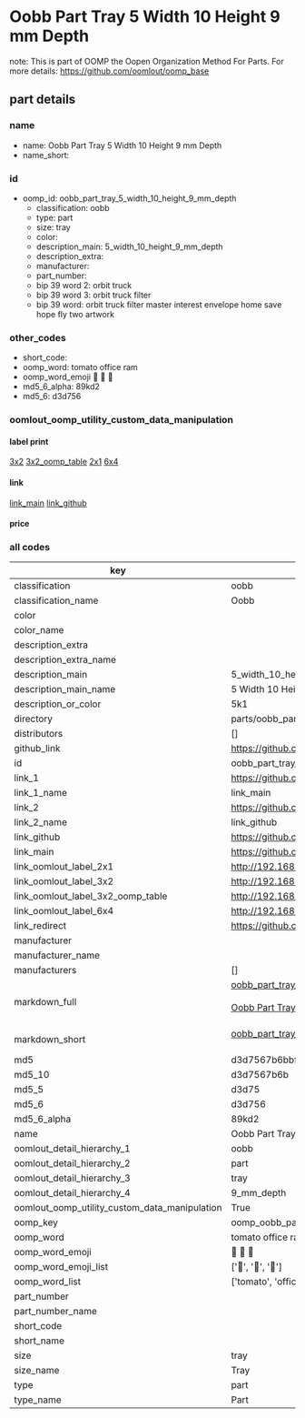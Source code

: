 # Oobb Part Tray 5 Width 10 Height 9 mm Depth  

note: This is part of OOMP the Oopen Organization Method For Parts. For more details: https://github.com/oomlout/oomp_base

##  part details
  







### name
* name: Oobb Part Tray 5 Width 10 Height 9 mm Depth
* name_short: 
### id
* oomp_id: oobb_part_tray_5_width_10_height_9_mm_depth
  * classification: oobb
  * type: part
  * size: tray
  * color: 
  * description_main: 5_width_10_height_9_mm_depth
  * description_extra: 
  * manufacturer: 
  * part_number: 
  * bip 39 word 2: orbit truck
  * bip 39 word 3: orbit truck filter
  * bip 39 word: orbit truck filter master interest envelope home save hope fly two artwork

### other_codes
* short_code: 
* oomp_word: tomato office ram
* oomp_word_emoji :tomato: :office: :ram:
* md5_6_alpha: 89kd2
* md5_6: d3d756






### oomlout_oomp_utility_custom_data_manipulation
#### label print
[3x2](http://192.168.1.245:1112/?label=oomp%2089kd2)
[3x2_oomp_table](http://192.168.1.108:1112/?label=oomp%2089kd2)
[2x1](http://192.168.1.242:1112/?label=oomp%2089kd2)
[6x4](http://192.168.1.55:1112/?label=oomp%2089kd2)    

#### link

[link_main](https://github.com/oomlout/oomlout_oomp_version_1_messy/tree/main/parts/oobb_part_tray_5_width_10_height_9_mm_depth) [link_github](https://github.com/oomlout/oomlout_oomp_version_1_messy/tree/main/parts/oobb_part_tray_5_width_10_height_9_mm_depth)                             

#### price







### all codes 
| key | value |  
| --- | --- |  
| classification | oobb |  
| classification_name | Oobb |  
| color |  |  
| color_name |  |  
| description_extra |  |  
| description_extra_name |  |  
| description_main | 5_width_10_height_9_mm_depth |  
| description_main_name | 5 Width 10 Height 9 mm Depth |  
| description_or_color | 5k1 |  
| directory | parts/oobb_part_tray_5_width_10_height_9_mm_depth |  
| distributors | [] |  
| github_link | https://github.com/oomlout/oomlout_oomp_part_src/tree/main/parts/oobb_part_tray_5_width_10_height_9_mm_depth |  
| id | oobb_part_tray_5_width_10_height_9_mm_depth |  
| link_1 | https://github.com/oomlout/oomlout_oomp_version_1_messy/tree/main/parts/oobb_part_tray_5_width_10_height_9_mm_depth |  
| link_1_name | link_main |  
| link_2 | https://github.com/oomlout/oomlout_oomp_version_1_messy/tree/main/parts/oobb_part_tray_5_width_10_height_9_mm_depth |  
| link_2_name | link_github |  
| link_github | https://github.com/oomlout/oomlout_oomp_version_1_messy/tree/main/parts/oobb_part_tray_5_width_10_height_9_mm_depth |  
| link_main | https://github.com/oomlout/oomlout_oomp_version_1_messy/tree/main/parts/oobb_part_tray_5_width_10_height_9_mm_depth |  
| link_oomlout_label_2x1 | http://192.168.1.242:1112/?label=oomp%2089kd2 |  
| link_oomlout_label_3x2 | http://192.168.1.245:1112/?label=oomp%2089kd2 |  
| link_oomlout_label_3x2_oomp_table | http://192.168.1.108:1112/?label=oomp%2089kd2 |  
| link_oomlout_label_6x4 | http://192.168.1.55:1112/?label=oomp%2089kd2 |  
| link_redirect | https://github.com/oomlout/oomlout_oomp_version_1_messy/tree/main/parts/oobb_part_tray_5_width_10_height_9_mm_depth |  
| manufacturer |  |  
| manufacturer_name |  |  
| manufacturers | [] |  
| markdown_full | [oobb_part_tray_5_width_10_height_9_mm_depth](none)<br>[](none)<br>[Oobb Part Tray 5 Width 10 Height 9 Mm Depth](none)<br><br> |  
| markdown_short | [oobb_part_tray_5_width_10_height_9_mm_depth](none)<br><br> |  
| md5 | d3d7567b6bbfcda12f3ad88aacfa4cdf |  
| md5_10 | d3d7567b6b |  
| md5_5 | d3d75 |  
| md5_6 | d3d756 |  
| md5_6_alpha | 89kd2 |  
| name | Oobb Part Tray 5 Width 10 Height 9 mm Depth |  
| oomlout_detail_hierarchy_1 | oobb |  
| oomlout_detail_hierarchy_2 | part |  
| oomlout_detail_hierarchy_3 | tray |  
| oomlout_detail_hierarchy_4 | 9_mm_depth |  
| oomlout_oomp_utility_custom_data_manipulation | True |  
| oomp_key | oomp_oobb_part_tray_5_width_10_height_9_mm_depth |  
| oomp_word | tomato office ram |  
| oomp_word_emoji | :tomato: :office: :ram: |  
| oomp_word_emoji_list | [':tomato:', ':office:', ':ram:'] |  
| oomp_word_list | ['tomato', 'office', 'ram'] |  
| part_number |  |  
| part_number_name |  |  
| short_code |  |  
| short_name |  |  
| size | tray |  
| size_name | Tray |  
| type | part |  
| type_name | Part |  
